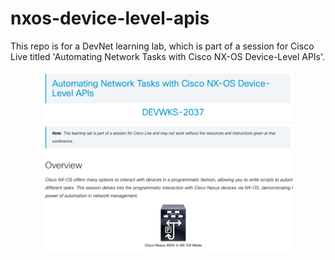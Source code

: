 # nxos-device-level-apis
This repo is for a DevNet learning lab, which is part of a session for Cisco Live titled 'Automating Network Tasks with Cisco NX-OS Device-Level APIs'.

<p align="center">
<img width="400" src="https://github.com/xanderstevenson/nxos-device-level-apis/blob/main/images/DEVWKS-2037.png">
</p>
